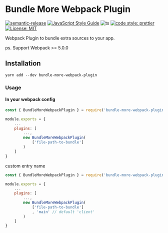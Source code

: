 # Bundle More Webpack Plugin

[![semantic-release](https://img.shields.io/badge/semantic-release-e10079.svg?logo=semantic-release)](https://github.com/semantic-release/semantic-release)
[![JavaScript Style Guide](https://img.shields.io/badge/code_style-standard-brightgreen.svg)](https://standardjs.com)
![ts](https://badgen.net/badge/Built%20With/TypeScript/blue) [![code style: prettier](https://img.shields.io/badge/code_style-prettier-ff69b4.svg?style=flat-square)](https://github.com/prettier/prettier)
[![License: MIT](https://img.shields.io/badge/License-MIT-yellow.svg)](https://opensource.org/licenses/MIT)

Webpack Plugin to bundle extra sources to your app.

ps. Support Webpack >= 5.0.0

## Installation

```
yarn add --dev bundle-more-webpack-plugin
```

### Usage

#### In your webpack config

```js
const { BundleMoreWebpackPlugin } = require('bundle-more-webpack-plugin')

module.exports = {
    ...
    plugins: [
        ...,
        new BundleMoreWebpackPlugin(
            ['file-path-to-bundle']
        )
    ]
}
```

custom entry name

```js
const { BundleMoreWebpackPlugin } = require('bundle-more-webpack-plugin')

module.exports = {
    ...
    plugins: [
        ...,
        new BundleMoreWebpackPlugin(
            ['file-path-to-bundle']
            , 'main' // default 'client'
        )
    ]
}
```
